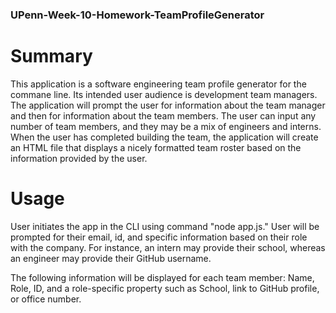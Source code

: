 ### UPenn-Week-10-Homework-TeamProfileGenerator


# Summary

This application is a software engineering team profile generator for the commane line. Its intended user audience is development team managers. The application will prompt the user for information about the team manager and then for information about the team members. The user can input any number of team members, and they may be a mix of engineers and interns. When the user has completed building the team, the application will create an HTML file that displays a nicely formatted team roster based on the information provided by the user.


# Usage

 User initiates the app in the CLI using command "node app.js." User will be prompted for their email, id, and specific information based on their role with the company. For instance, an intern may provide their school, whereas an engineer may provide their GitHub username.

 The following information will be displayed for each team member: Name, Role, ID, and a role-specific property such as School, link to GitHub profile, or office number.



